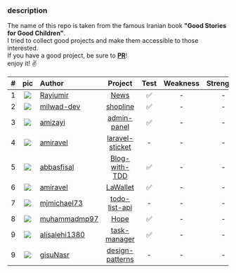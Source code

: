 ### description

The name of this repo is taken from the famous Iranian book <b>"Good Stories for Good Children"</b>.</br>
I tried to collect good projects and make them accessible to those interested.</br>
If you have a good project, be sure to <b><ins>PR</ins></b>!</br>
enjoy it! ✌️

| # |                            pic                            | Author             |        Project        | Test | Weakness | Strengths | 
|:-:|:---------------------------------------------------------:|:-------------------|:---------------------:|:----:|:--------:|:---------:|
| 1 |   <img src="https://github.com/Rayiumir.png?size=30" />   | [Rayiumir][a1]     |      [News][p1]       |  ✅   |    -     |     -     |
| 2 |  <img src="https://github.com/milwad-dev.png?size=30" />  | [milwad-dev][a2]   |    [shopline][p2]     |  ✅   |    -     |     -     |
| 3 |   <img src="https://github.com/amizayi.png?size=30" />    | [amizayi][a3]      |   [admin-panel][p3]   |  ✅   |    -     |     -     |
| 4 |   <img src="https://github.com/amiravel.png?size=30" />   | [amiravel][a4]     | [laravel-sticket][p4] |  -   |    -     |     -     |
| 5 |  <img src="https://github.com/abbasfisal.png?size=30" />  | [abbasfisal][a5]   |  [Blog-with-TDD][p5]  |  ✅   |    -     |     -     |
| 6 |   <img src="https://github.com/amiravel.png?size=30" />   | [amiravel][a4]     |    [LaWallet][p6]     |  ✅   |    -     |     -     |
| 7 | <img src="https://github.com/mjmichael73.png?size=30" />  | [mjmichael73][a6] |  [todo-list-api][p7]  |  -   |    -     |     -     |
| 8 | <img src="https://github.com/muhammadmp97.png?size=30" /> | [muhammadmp97][a7] |      [Hope][p8]       |  ✅   |    -     |     -     |
| 9 | <img src="https://github.com/alisalehi1380.png?size=30" /> | [alisalehi1380][a8] |      [task-manager][p9]       |  ✅   |    -     |     -     |
| 9 | <img src="https://github.com/gisuNasr.png?size=30" /> | [gisuNasr][a9] |      [design-patterns][p10]       |  -   |    -     |     -     |

[p1]:https://github.com/Rayiumir/News
[p2]:https://github.com/milwad-dev/shopline
[p3]:https://github.com/amizayi/admin-panel
[p4]:https://github.com/amiravel/laravel-sticket
[p5]:https://github.com/abbasfisal/Laravel-Blog-Project-with-TDD
[p6]:https://github.com/amiravel/LaWallet
[p7]:https://github.com/mjmichael73/laravel-todo-list-api
[p8]:https://github.com/muhammadmp97/Hope
[p9]:https://github.com/alisalehi1380/laravel-task-manager
[p10]:https://github.com/gisuNasr/laravel-design-patterns

[a1]:https://github.com/Rayiumir
[a2]:https://github.com/milwad-dev
[a3]:https://github.com/amizayi
[a4]:https://github.com/amiravel
[a5]:https://github.com/abbasfisal
[a6]:https://github.com/mjmichael73
[a7]:https://github.com/muhammadmp97
[a8]:https://github.com/alisalehi1380
[a9]:https://github.com/gisuNasr

